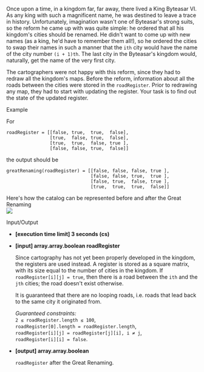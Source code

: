 
Once upon a time, in a kingdom far, far away, there lived a King Byteasar VI. As any king with such a magnificent name, he was destined to leave a trace in history. Unfortunately, imagination wasn't one of Byteasar's strong suits, so the reform he came up with was quite simple: he ordered that all his kingdom's cities should be renamed. He didn't want to come up with new names (as a king, he'd have to remember them all!), so he ordered the cities to swap their names in such a manner that the  `ith`  city would have the name of the city number  `(i + 1)th`. The last city in the Byteasar's kingdom would, naturally, get the name of the very first city.

The cartographers were not happy with this reform, since they had to redraw all the kingdom's maps. Before the reform, information about all the roads between the cities were stored in the  `roadRegister`. Prior to redrawing any map, they had to start with updating the register. Your task is to find out the state of the updated register.

Example

For

```
roadRegister = [[false, true,  true,  false],
                [true,  false, true,  false],
                [true,  true,  false, true ],
                [false, false, true,  false]]

```

the output should be

```
greatRenaming(roadRegister) = [[false, false, false, true ],
                               [false, false, true,  true ],
                               [false, true,  false, true ],
                               [true,  true,  true,  false]]

```

Here's how the catalog can be represented before and after the Great Renaming  
![](https://codesignal.s3.amazonaws.com/tasks/greatRenaming/img/example.jpg?_tm=1582024015605)

Input/Output

-   **[execution time limit] 3 seconds (cs)**
    
-   **[input] array.array.boolean roadRegister**
    
    Since cartography has not yet been properly developed in the kingdom, the registers are used instead. A register is stored as a square matrix, with its size equal to the number of cities in the kingdom. If  `roadRegister[i][j] = true`, then there is a road between the  `ith`  and the  `jth`  cities; the road doesn't exist otherwise.
    
    It is guaranteed that there are no looping roads, i.e. roads that lead back to the same city it originated from.
    
    _Guaranteed constraints:_  
    `2 ≤ roadRegister.length ≤ 100`,  
    `roadRegister[0].length = roadRegister.length`,  
    `roadRegister[i][j] = roadRegister[j][i], i ≠ j`,  
    `roadRegister[i][i] = false`.
    
-   **[output] array.array.boolean**
    
    `roadRegister`  after the Great Renaming.
